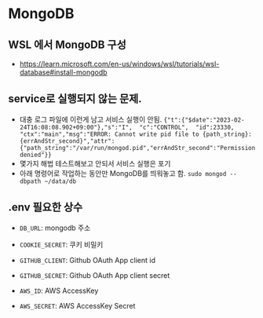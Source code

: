 # MongoDB

## WSL 에서 MongoDB 구성

- https://learn.microsoft.com/en-us/windows/wsl/tutorials/wsl-database#install-mongodb

## service로 실행되지 않는 문제.

- 대충 로그 파일에 이런게 남고 서비스 실행이 안됨.
  `{"t":{"$date":"2023-02-24T16:08:08.902+09:00"},"s":"I",  "c":"CONTROL",  "id":23330,   "ctx":"main","msg":"ERROR: Cannot write pid file to {path_string}: {errAndStr_second}","attr":{"path_string":"/var/run/mongod.pid","errAndStr_second":"Permission denied"}}`
- 몇가지 해법 테스트해보고 안되서 서비스 실행은 포기
- 아래 명령어로 작업하는 동안만 MongoDB를 띄워놓고 함.
  `sudo mongod --dbpath ~/data/db`

## .env 필요한 상수

- `DB_URL`: mongodb 주소

- `COOKIE_SECRET`: 쿠키 비밀키

- `GITHUB_CLIENT`: Github OAuth App client id

- `GITHUB_SECRET`: Github OAuth App client secret

- `AWS_ID`: AWS AccessKey

- `AWS_SECRET`: AWS AccessKey Secret
